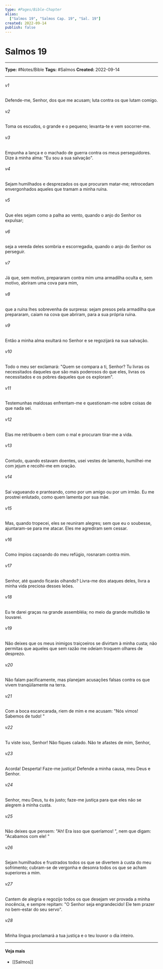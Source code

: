 ```yaml
---
type: #Pages/Bible-Chapter
alias:
  ["Salmos 19", "Salmos Cap. 19", "Sal. 19"]
created: 2022-09-14
publish: false
---
```


# Salmos 19

---

**Type:** #Notes/Bible
**Tags:** #Salmos
**Created:** 2022-09-14

---

###### v1
Defende-me, Senhor, dos que me acusam; luta contra os que lutam comigo.
###### v2
Toma os escudos, o grande e o pequeno; levanta-te e vem socorrer-me.
###### v3
Empunha a lança e o machado de guerra contra os meus perseguidores. Dize à minha alma: "Eu sou a sua salvação".
###### v4
Sejam humilhados e desprezados os que procuram matar-me; retrocedam envergonhados aqueles que tramam a minha ruína.
###### v5
Que eles sejam como a palha ao vento, quando o anjo do Senhor os expulsar;
###### v6
seja a vereda deles sombria e escorregadia, quando o anjo do Senhor os perseguir.
###### v7
Já que, sem motivo, prepararam contra mim uma armadilha oculta e, sem motivo, abriram uma cova para mim,
###### v8
que a ruína lhes sobrevenha de surpresa: sejam presos pela armadilha que prepararam, caiam na cova que abriram, para a sua própria ruína.
###### v9
Então a minha alma exultará no Senhor e se regozijará na sua salvação.
###### v10
Todo o meu ser exclamará: "Quem se compara a ti, Senhor? Tu livras os necessitados daqueles que são mais poderosos do que eles, livras os necessitados e os pobres daqueles que os exploram".
###### v11
Testemunhas maldosas enfrentam-me e questionam-me sobre coisas de que nada sei.
###### v12
Elas me retribuem o bem com o mal e procuram tirar-me a vida.
###### v13
Contudo, quando estavam doentes, usei vestes de lamento, humilhei-me com jejum e recolhi-me em oração.
###### v14
Saí vagueando e pranteando, como por um amigo ou por um irmão. Eu me prostrei enlutado, como quem lamenta por sua mãe.
###### v15
Mas, quando tropecei, eles se reuniram alegres; sem que eu o soubesse, ajuntaram-se para me atacar. Eles me agrediram sem cessar.
###### v16
Como ímpios caçoando do meu refúgio, rosnaram contra mim.
###### v17
Senhor, até quando ficarás olhando? Livra-me dos ataques deles, livra a minha vida preciosa desses leões.
###### v18
Eu te darei graças na grande assembléia; no meio da grande multidão te louvarei.
###### v19
Não deixes que os meus inimigos traiçoeiros se divirtam à minha custa; não permitas que aqueles que sem razão me odeiam troquem olhares de desprezo.
###### v20
Não falam pacificamente, mas planejam acusações falsas contra os que vivem tranqüilamente na terra.
###### v21
Com a boca escancarada, riem de mim e me acusam: "Nós vimos! Sabemos de tudo! "
###### v22
Tu viste isso, Senhor! Não fiques calado. Não te afastes de mim, Senhor,
###### v23
Acorda! Desperta! Faze-me justiça! Defende a minha causa, meu Deus e Senhor.
###### v24
Senhor, meu Deus, tu és justo; faze-me justiça para que eles não se alegrem à minha custa.
###### v25
Não deixes que pensem: "Ah! Era isso que queríamos! ", nem que digam: "Acabamos com ele! "
###### v26
Sejam humilhados e frustrados todos os que se divertem à custa do meu sofrimento; cubram-se de vergonha e desonra todos os que se acham superiores a mim.
###### v27
Cantem de alegria e regozijo todos os que desejam ver provada a minha inocência, e sempre repitam: "O Senhor seja engrandecido! Ele tem prazer no bem-estar do seu servo".
###### v28
Minha língua proclamará a tua justiça e o teu louvor o dia inteiro.


---

#### Veja mais

- [[Salmos]]

